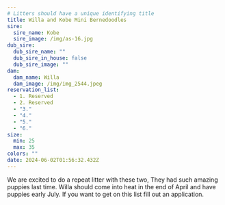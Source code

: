 ```yaml
---
# Litters should have a unique identifying title
title: Willa and Kobe Mini Bernedoodles
sire:
  sire_name: Kobe
  sire_image: /img/as-16.jpg
dub_sire:
  dub_sire_name: ""
  dub_sire_in_house: false
  dub_sire_image: ""
dam:
  dam_name: Willa
  dam_image: /img/img_2544.jpeg
reservation_list:
  - 1. Reserved
  - 2. Reserved
  - "3."
  - "4."
  - "5."
  - "6."
size:
  min: 25
  max: 35
colors: ""
date: 2024-06-02T01:56:32.432Z
---
```

W﻿e are excited to do a repeat litter with these two, They had such amazing puppies last time. Willa should come into heat in the end of April and have puppies early July. If you want to get on this list fill out an application.
